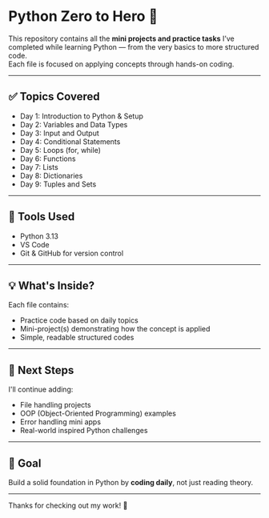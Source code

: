 # Python Zero to Hero 🚀

This repository contains all the **mini projects and practice tasks** I’ve completed while learning Python — from the very basics to more structured code.  
Each file is focused on applying concepts through hands-on coding.

---

## ✅ Topics Covered

- Day 1: Introduction to Python & Setup
- Day 2: Variables and Data Types
- Day 3: Input and Output
- Day 4: Conditional Statements
- Day 5: Loops (for, while)
- Day 6: Functions
- Day 7: Lists
- Day 8: Dictionaries
- Day 9: Tuples and Sets



---

## 🔧 Tools Used

- Python 3.13
- VS Code 
- Git & GitHub for version control

---

## 💡 What's Inside?

Each file contains:
- Practice code based on daily topics
- Mini-project(s) demonstrating how the concept is applied
- Simple, readable structured codes

---

## 📌 Next Steps

I'll continue adding:
- File handling projects
- OOP (Object-Oriented Programming) examples
- Error handling mini apps
- Real-world inspired Python challenges

---

## 🧠 Goal

Build a solid foundation in Python by **coding daily**, not just reading theory.

---

Thanks for checking out my work! 🌟
